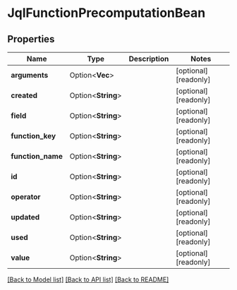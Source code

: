 # JqlFunctionPrecomputationBean

## Properties

Name | Type | Description | Notes
------------ | ------------- | ------------- | -------------
**arguments** | Option<**Vec<String>**> |  | [optional][readonly]
**created** | Option<**String**> |  | [optional][readonly]
**field** | Option<**String**> |  | [optional][readonly]
**function_key** | Option<**String**> |  | [optional][readonly]
**function_name** | Option<**String**> |  | [optional][readonly]
**id** | Option<**String**> |  | [optional][readonly]
**operator** | Option<**String**> |  | [optional][readonly]
**updated** | Option<**String**> |  | [optional][readonly]
**used** | Option<**String**> |  | [optional][readonly]
**value** | Option<**String**> |  | [optional][readonly]

[[Back to Model list]](../README.md#documentation-for-models) [[Back to API list]](../README.md#documentation-for-api-endpoints) [[Back to README]](../README.md)


